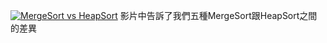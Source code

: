 [![MergeSort vs HeapSort](http://img.youtube.com/vi/YOUTUBE影片ID放在這裡/0.jpg)](https://www.youtube.com/watch?v=5DYZEcSj2dE)
影片中告訴了我們五種MergeSort跟HeapSort之間的差異
